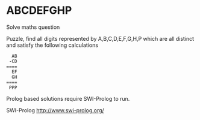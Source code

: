 # ABCDEFGHP
Solve maths question

Puzzle, find all digits represented by A,B,C,D,E,F,G,H,P which are all distinct and satisfy the following calculations
```
  AB
 -CD
====
  EF
  GH
====
 PPP
```

Prolog based solutions require SWI-Prolog to run.

SWI-Prolog
	http://www.swi-prolog.org/
